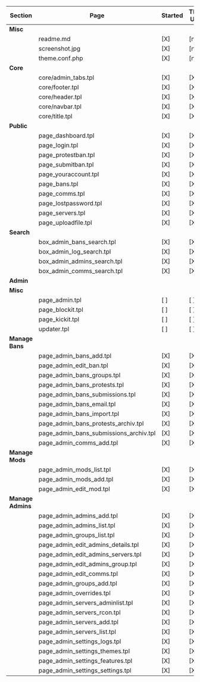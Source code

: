 | Section           | Page                                   | Started | Theming Usable? | Coding Usable? | Related Issues |
|-------------------|----------------------------------------|---------|-----------------|----------------|----------------|
| **Misc**          |                                        |         |                 |                |                |
|                   | readme.md                              | [X]     | [na]            | [na]           |                |
|                   | screenshot.jpg                         | [X]     | [na]            | [na]           |                |
|                   | theme.conf.php                         | [X]     | [na]            | [na]           |                |
| **Core**          |                                        |         |                 |                |                |
|                   | core/admin_tabs.tpl                    | [X]     | [X]             | [X]            |                |
|                   | core/footer.tpl                        | [X]     | [X]             | [X]            | #3             |
|                   | core/header.tpl                        | [X]     | [X]             | [X]            |                |
|                   | core/navbar.tpl                        | [X]     | [X]             | [X]            | #4             |
|                   | core/title.tpl                         | [X]     | [X]             | [X]            |                |
| **Public**        |                                        |         |                 |                |                |
|                   | page_dashboard.tpl                     | [X]     | [X]             | [X]            |                |
|                   | page_login.tpl                         | [X]     | [X]             | [X]            |                |
|                   | page_protestban.tpl                    | [X]     | [X]             | [X]            |                |
|                   | page_submitban.tpl                     | [X]     | [X]             | [X]            | #9             |
|                   | page_youraccount.tpl                   | [X]     | [X]             | [X]            | #20            |
|                   | page_bans.tpl                          | [X]     | [X]             | [X]            | #21            |
|                   | page_comms.tpl                         | [X]     | [X]             | [X]            |                |
|                   | page_lostpassword.tpl                  | [X]     | [X]             | [X]            |                |
|                   | page_servers.tpl                       | [X]     | [X]             | [X]            | #5             |
|                   | page_uploadfile.tpl                    | [X]     | [X]             | [X]            |                |
| **Search**        |                                        |         |                 |                |                |
|                   | box_admin_bans_search.tpl              | [X]     | [X]             | [X]            |                |
|                   | box_admin_log_search.tpl               | [X]     | [X]             | [X]            | #31            |
|                   | box_admin_admins_search.tpl            | [X]     | [X]             | [X]            |                |
|                   | box_admin_comms_search.tpl             | [X]     | [X]             | [X]            |                |
| **Admin**         |                                        |         |                 |                |                |
| **Misc**          |                                        |         |                 |                |                |
|                   | page_admin.tpl                         | [ ]     | [ ]             | [ ]            |                |
|                   | page_blockit.tpl                       | [ ]     | [ ]             | [ ]            |                |
|                   | page_kickit.tpl                        | [ ]     | [ ]             | [ ]            |                |
|                   | updater.tpl                            | [ ]     | [ ]             | [ ]            |                |
| **Manage Bans**   |                                        |         |                 |                |                |
|                   | page_admin_bans_add.tpl                | [X]     | [X]             | [X]            |                |
|                   | page_admin_edit_ban.tpl                | [X]     | [X]             | [X]            |                |
|                   | page_admin_bans_groups.tpl             | [X]     | [X]             | [ ]            |                |
|                   | page_admin_bans_protests.tpl           | [X]     | [X]             | [X]            | #29            |
|                   | page_admin_bans_submissions.tpl        | [X]     | [X]             | [X]            |                |
|                   | page_admin_bans_email.tpl              | [X]     | [X]             | [X]            |                |
|                   | page_admin_bans_import.tpl             | [X]     | [X]             | [X]            |                |
|                   | page_admin_bans_protests_archiv.tpl    | [X]     | [X]             | [X]            |                |
|                   | page_admin_bans_submissions_archiv.tpl | [X]     | [X]             | [X]            |                |
|                   | page_admin_comms_add.tpl               | [X]     | [X]             | [X]            | #21            |
| **Manage Mods**   |                                        |         |                 |                |                |
|                   | page_admin_mods_list.tpl               | [X]     | [X]             | [X]            | #11            |
|                   | page_admin_mods_add.tpl                | [X]     | [X]             | [X]            |                |
|                   | page_admin_edit_mod.tpl                | [X]     | [X]             | [X]            |                |
| **Manage Admins** |                                        |         |                 |                |                |
|                   | page_admin_admins_add.tpl              | [X]     | [X]             | [X]            |                |
|                   | page_admin_admins_list.tpl             | [X]     | [X]             | [X]            |                |
|                   | page_admin_groups_list.tpl             | [X]     | [X]             | [X]            |                |
|                   | page_admin_edit_admins_details.tpl     | [X]     | [X]             | [X]            |                |
|                   | page_admin_edit_admins_servers.tpl     | [X]     | [X]             | [X]            |                |
|                   | page_admin_edit_admins_group.tpl       | [X]     | [X]             | [X]            |                |
|                   | page_admin_edit_comms.tpl              | [X]     | [X]             | [X]            |                |
|                   | page_admin_groups_add.tpl              | [X]     | [X]             | [X]            |                |
|                   | page_admin_overrides.tpl               | [X]     | [X]             | [X]            |                |
|                   | page_admin_servers_adminlist.tpl       | [X]     | [X]             | [X]            |                |
|                   | page_admin_servers_rcon.tpl            | [X]     | [X]             | [X]            |                |
|                   | page_admin_servers_add.tpl             | [X]     | [X]             | [X]            |                |
|                   | page_admin_servers_list.tpl            | [X]     | [X]             | [X]            |                |
|                   | page_admin_settings_logs.tpl           | [X]     | [X]             | [X]            | #30            |
|                   | page_admin_settings_themes.tpl         | [X]     | [X]             | [X]            |                |
|                   | page_admin_settings_features.tpl       | [X]     | [X]             | [X]            |                |
|                   | page_admin_settings_settings.tpl       | [X]     | [X]             | [X]            | #28            |